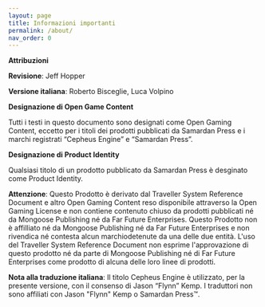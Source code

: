 ```yaml
---
layout: page
title: Informazioni importanti
permalink: /about/
nav_order: 0
---
```


**Attribuzioni**

**Revisione**: Jeff Hopper

**Versione italiana**: Roberto Bisceglie, Luca Volpino

**Designazione di Open Game Content**

Tutti i testi in questo documento sono designati come Open Gaming Content, eccetto per i titoli dei prodotti pubblicati da Samardan Press e i marchi registrati “Cepheus Engine” e “Samardan Press”.

**Designazione di Product Identity**

Qualsiasi titolo di un prodotto pubblicato da Samardan Press è desginato come Product Identity.

**Attenzione**: Questo Prodotto è derivato dal Traveller System Reference Document e altro Open Gaming Content reso disponibile attraverso la Open Gaming License e non contiene contenuto chiuso da prodotti pubblicati né da Mongoose Publishing né da Far Future Enterprises. Questo Prodotto non è affilliato né da Mongoose Publishing né da Far Future Enterprises e non rivendica né contesta alcun marchiodetenute da una delle due entità. L'uso del Traveller System Reference Document non esprime l'approvazione di questo prodotto né da parte di Mongoose Publishing né di Far Future Enterprises come prodotto di alcuna delle loro linee di prodotti.

**Nota alla traduzione italiana**: Il titolo Cepheus Engine è utilizzato, per la presente versione, con il consenso di Jason “Flynn” Kemp. I traduttori non sono affiliati con Jason "Flynn" Kemp o Samardan Press™.
